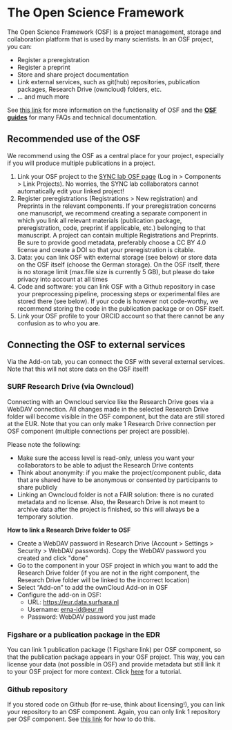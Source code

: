 # The Open Science Framework

The Open Science Framework (OSF) is a project management, storage and collaboration platform that is used by many scientists. In an OSF project, you can:
- Register a preregistration
- Register a preprint
- Store and share project documentation
- Link external services, such as git(hub) repositories, publication packages, Research Drive (owncloud) folders, etc.
- ... and much more

See [this link](https://www.cos.io/our-products/osf) for more information on the functionality of OSF and the [**OSF guides**](https://help.osf.io/hc/en-us) for many FAQs and technical documentation.

## Recommended use of the OSF

We recommend using the OSF as a central place for your project, especially if you will produce multiple publications in a project. 

1. Link your OSF project to the [SYNC lab OSF page](https://osf.io/5hbsm/) (Log in > Components > Link Projects). No worries, the SYNC lab collaborators cannot automatically edit your linked project!
2. Register preregistrations (Registrations > New registration) and Preprints in the relevant components. If your preregistration concerns one manuscript, we recommend creating a separate component in which you link all relevant materials (publication package, preregistration, code, preprint if applicable, etc.) belonging to that manuscript. A project can contain multiple Registrations and Preprints. Be sure to provide good metadata, preferably choose a CC BY 4.0 license and create a DOI so that your preregistration is citable.
3. Data: you can link OSF with external storage (see below) or store data on the OSF itself (choose the German storage). On the OSF itself, there is no storage limit (max.file size is currently 5 GB), but please do take privacy into account at all times
4. Code and software: you can link OSF with a Github repository in case your preprocessing pipeline, processing steps or experimental files are stored there (see below). If your code is however not code-worthy, we recommend storing the code in the publication package or on OSF itself. 
5. Link your OSF profile to your ORCID account so that there cannot be any confusion as to who you are.

## Connecting the OSF to external services

Via the Add-on tab, you can connect the OSF with several external services. Note that this will not store data on the OSF itself!

### SURF Research Drive (via Owncloud)

Connecting with an Owncloud service like the Research Drive goes via a WebDAV connection. All changes made in the selected Research Drive folder will become visible in the OSF component, but the data are still stored at the EUR. Note that you can only make 1 Research Drive connection per OSF component (multiple connections per project are possible).

Please note the following:

- Make sure the access level is read-only, unless you want your collaborators to be able to adjust the Research Drive contents
- Think about anonymity: if you make the project/component public, data that are shared have to be anonymous or consented by participants to share publicly
- Linking an Owncloud folder is not a FAIR solution: there is no curated metadata and no license. Also, the Research Drive is not meant to archive data after the project is finished, so this will always be a temporary solution.

**How to link a Research Drive folder to OSF**

- Create a WebDAV password in Research Drive (Account > Settings > Security > WebDAV passwords). Copy the WebDAV password you created and click "done"
- Go to the component in your OSF project in which you want to add the Research Drive folder (if you are not in the right component, the Research Drive folder will be linked to the incorrect location)
- Select “Add-on” to add the ownCloud Add-on in OSF
- Configure the add-on in OSF:
  - URL: https://eur.data.surfsara.nl
  - Username: erna-id@eur.nl 
  - Password: WebDAV password you just made

### Figshare or a publication package in the EDR

You can link 1 publication package (1 Figshare link) per OSF component, so that the publication package appears in your OSF project. This way, you can license your data (not possible in OSF) and provide metadata but still link it to your OSF project for more context. Click [here](https://help.osf.io/hc/en-us/articles/360019929793-Connect-figshare-to-a-Project) for a tutorial. 

### Github repository

If you stored code on Github (for re-use, think about licensing!), you can link your repository to an OSF component. Again, you can only link 1 repository per OSF component. See [this link](https://help.osf.io/hc/en-us/articles/360019929813-Connect-GitHub-to-a-Project) for how to do this.
